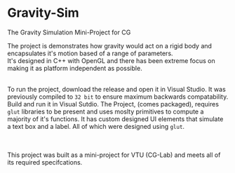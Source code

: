 # Gravity-Sim
The Gravity Simulation Mini-Project for CG

The project is demonstrates how gravity would act on a rigid body and encapsulates it's motion based of a range of parameters.<br>
It's designed in C++ with OpenGL and there has been extreme focus on making it as platform independent as possible.<br><br>

To run the project, download the release and open it in Visual Studio. It was previously compiled to `32 bit` to ensure maximum backwards compatability. Build and run it in Visual Sutdio. The Project, (comes packaged), requires `glut` libraries to be present and uses moslty primitives to compute a majority of it's functions. It has custom designed UI elements that simulate a text box and a label. All of which were designed using `glut`.

<br><br>
This project was built as a mini-project for VTU (CG-Lab) and meets all of its required specifcations.
